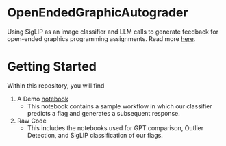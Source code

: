 # OpenEndedGraphicAutograder
Using SigLIP as an image classifier and LLM calls to generate feedback for open-ended graphics programming assignments. Read more [here](https://docs.google.com/document/d/1jmlof_S3xwMgfrKCMAt8zdcw_kD21a6jASn-sGWR0Do/edit?usp=sharing).

# Getting Started
Within this repository, you will find
1. A Demo [notebook](/main/Open_Ended_Graphics_Grading_Full_Code.ipynb)
   * This notebook contains a sample workflow in which our classifier predicts a flag and generates a subsequent response.
3. Raw Code
   * This includes the notebooks used for GPT comparison, Outlier Detection, and SigLIP classification of our flags.
